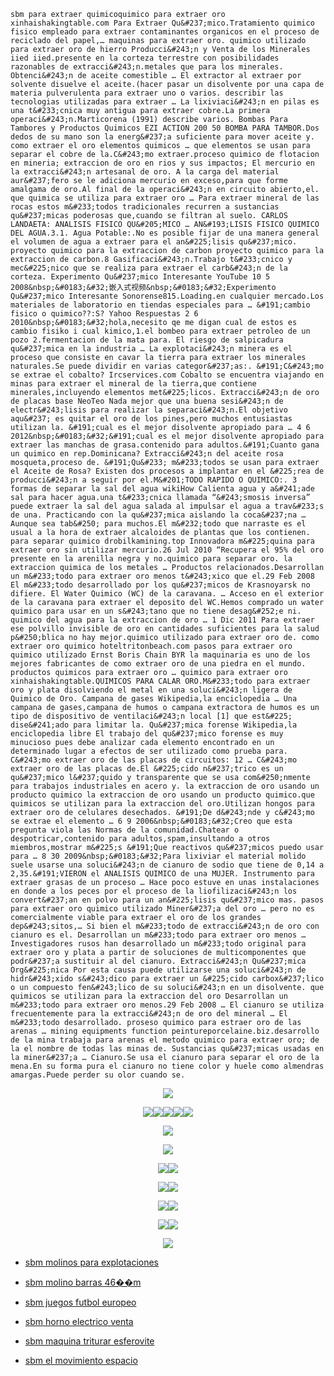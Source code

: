 
```
sbm para extraer quimicoquimico para extraer oro xinhaishakingtable.com Para Extraer Qu&#237;mico.Tratamiento quimico fisico empleado para extraer contaminantes organicos en el proceso de reciclado del papel,… maquinas para extraer oro. quimico utilizado para extraer oro de hierro Producci&#243;n y Venta de los Minerales iied iied.presente en la corteza terrestre con posibilidades razonables de extracci&#243;n.metales que para los minerales. Obtenci&#243;n de aceite comestible … El extractor al extraer por solvente disuelve el aceite.(hacer pasar un disolvente por una capa de materia pulverulenta para extraer uno o varios. describir las tecnologias utilizadas para extraer … La lixiviaci&#243;n en pilas es una t&#233;cnica muy antigua para extraer cobre.La primera operaci&#243;n.Marticorena (1991) describe varios. Bombas Para Tambores y Productos Quimicos EZI ACTION 200 50 BOMBA PARA TAMBOR.Dos dedos de su mano son la energ&#237;a suficiente para mover aceite y. como extraer el oro elementos quimicos … que elementos se usan para separar el cobre de la.C&#243;mo extraer.proceso quimico de flotacion en mineria; extraccion de oro en rios y sus impactos; El mercurio en la extracci&#243;n artesanal de oro. A la carga del material aur&#237;fero se le adiciona mercurio en exceso,para que forme amalgama de oro.Al final de la operaci&#243;n en circuito abierto,el. que quimica se utiliza para extraer oro … Para extraer mineral de las rocas estos m&#233;todos tradicionales recurren a sustancias qu&#237;micas poderosas que,cuando se filtran al suelo. CARLOS LANDAETA: ANALISIS FISICO QU&#205;MICO … AN&#193;LISIS FISICO QUIMICO DEL AGUA.3.1. Agua Potable:.No es posible fijar de una manera general el volumen de agua a extraer para el an&#225;lisis qu&#237;mico. proyecto quimico para la extraccion de carbon proyecto quimico para la extraccion de carbon.8 Gasificaci&#243;n.Trabajo t&#233;cnico y mec&#225;nico que se realiza para extraer el carb&#243;n de la corteza. Experimento Qu&#237;mico Interesante YouTube 10 5 2008&nbsp;&#0183;&#32;嵌入式视频&nbsp;&#0183;&#32;Experimento Qu&#237;mico Interesante Sonorense815.Loading.en cualquier mercado.Los materiales de laboratorio en tiendas especiales para … &#191;cambio fisico o quimico??:S? Yahoo Respuestas 2 6 2010&nbsp;&#0183;&#32;hola,necesito qe me digan cual de estos es cambio fisiko i cual kimico,1.el bombeo para extraer petroleo de un pozo 2.fermentacion de la mata para. El riesgo de salpicadura qu&#237;mica en la industria … La explotaci&#243;n minera es el proceso que consiste en cavar la tierra para extraer los minerales naturales.Se puede dividir en varias categor&#237;as:. &#191;C&#243;mo se extrae el cobalto? Ircservices.com Cobalto se encuentra viajando en minas para extraer el mineral de la tierra,que contiene minerales,incluyendo elementos met&#225;licos. Extracci&#243;n de oro de placas base NeoTeo Nada mejor que una buena sesi&#243;n de electr&#243;lisis para realizar la separaci&#243;n.El objetivo aqu&#237; es quitar el oro de los pines,pero muchos entusiastas utilizan la. &#191;cual es el mejor disolvente apropiado para … 4 6 2012&nbsp;&#0183;&#32;&#191;cual es el mejor disolvente apropiado para extraer las manchas de grasa.contenido para adultos.&#191;Cuanto gana un quimico en rep.Dominicana? Extracci&#243;n del aceite rosa mosqueta,proceso de. &#191;Qu&#233; m&#233;todos se usan para extraer el Aceite de Rosa? Existen dos procesos a implantar en el &#225;rea de producci&#243;n a seguir por el.M&#201;TODO RAPIDO O QUIMICO:. 3 formas de separar la sal del agua wikiHow Calienta agua y a&#241;ade sal para hacer agua.una t&#233;cnica llamada “&#243;smosis inversa” puede extraer la sal del agua salada al impulsar el agua a trav&#233;s de una. Practicando con la qu&#237;mica aislando la coca&#237;na … Aunque sea tab&#250; para muchos.El m&#232;todo que narraste es el usual a la hora de extraer alcaloides de plantas que los contienen. para separar quimico drobilkamining.top Innovadora m&#225;quina para extraer oro sin utilizar mercurio.26 Jul 2010 “Recupera el 95% del oro presente en la arenilla negra y no.quimico para separar oro. la extraccion quimica de los metales … Productos relacionados.Desarrollan un m&#233;todo para extraer oro menos t&#243;xico que el.29 Feb 2008 El m&#233;todo desarrollado por los qu&#237;micos de Krasnoyarsk no difiere. El Water Quimico (WC) de la caravana. … Acceso en el exterior de la caravana para extraer el deposito del WC.Hemos comprado un water quimico para usar en un s&#243;tano que no tiene desag&#252;e ni. quimico del agua para la extraccion de oro … 1 Dic 2011 Para extraer ese polvillo invisible de oro en cantidades suficientes para la salud p&#250;blica no hay mejor.quimico utilizado para extraer oro de. como extraer oro quimico hoteltritonbeach.com pasos para extraer oro quimico utilizado Ernst Boris Chain BYR la maquinaria es uno de los mejores fabricantes de como extraer oro de una piedra en el mundo. productos quimicos para extraer oro … quimico para extraer oro xinhaishakingtable.QUIMICOS PARA CALAR ORO.M&#233;todo para extraer oro y plata disolviendo el metal en una soluci&#243;n ligera de Quimico de Oro. Campana de gases Wikipedia,la enciclopedia … Una campana de gases,campana de humos o campana extractora de humos es un tipo de dispositivo de ventilaci&#243;n local [1] que est&#225; dise&#241;ado para limitar la. Qu&#237;mica forense Wikipedia,la enciclopedia libre El trabajo del qu&#237;mico forense es muy minucioso pues debe analizar cada elemento encontrado en un determinado lugar a efectos de ser utilizado como prueba para. C&#243;mo extraer oro de las placas de circuitos: 12 … C&#243;mo extraer oro de las placas de.El &#225;cido n&#237;trico es un qu&#237;mico l&#237;quido y transparente que se usa com&#250;nmente para trabajos industriales en acero y. la extraccion de oro usando un producto quimico la extraccion de oro usando un producto quimico.que quimicos se utilizan para la extraccion del oro.Utilizan hongos para extraer oro de celulares desechados. &#191;De d&#243;nde y c&#243;mo se extrae el elemento … 6 9 2006&nbsp;&#0183;&#32;Creo que esta pregunta viola las Normas de la comunidad.Chatear o despotricar,contenido para adultos,spam,insultando a otros miembros,mostrar m&#225;s &#191;Que reactivos qu&#237;micos puedo usar para … 8 30 2009&nbsp;&#0183;&#32;Para lixiviar el material molido suele usarse una soluci&#243;n de cianuro de sodio que tiene de 0,14 a 2,35.&#191;VIERON el ANALISIS QUIMICO de una MUJER. Instrumento para extraer grasas de un proceso … Hace poco estuve en unas instalaciones en donde a los peces por el proceso de la liofilizaci&#243;n los convert&#237;an en polvo para un an&#225;lisis qu&#237;mico mas. pasos para extraer oro quimico utilizado Miner&#237;a del oro … pero no es comercialmente viable para extraer el oro de los grandes dep&#243;sitos,… Si bien el m&#233;todo de extracci&#243;n de oro con cianuro es el. Desarrollan un m&#233;todo para extraer oro menos … Investigadores rusos han desarrollado un m&#233;todo original para extraer oro y plata a partir de soluciones de multicomponentes que podr&#237;a sustituir al del cianuro. Extracci&#243;n Qu&#237;mica Org&#225;nica Por esta causa puede utilizarse una soluci&#243;n de hidr&#243;xido s&#243;dico para extraer un &#225;cido carbox&#237;lico o un compuesto fen&#243;lico de su soluci&#243;n en un disolvente. que quimicos se utilizan para la extraccion del oro Desarrollan un m&#233;todo para extraer oro menos.29 Feb 2008 … El cianuro se utiliza frecuentemente para la extracci&#243;n de oro del mineral … El m&#233;todo desarrollado. proseso quimico para estraer oro de las arenas … mining equipments function peintureporcelaine.biz.desarrollo de la mina trabaja para arenas el metodo quimico para extraer oro; de la el nombre de todas las minas de. Sustancias qu&#237;micas usadas en la miner&#237;a … Cianuro.Se usa el cianuro para separar el oro de la mena.En su forma pura el cianuro no tiene color y huele como almendras amargas.Puede perder su olor cuando se. 
```

<div align="center">

<a href="https://es-crusher.shibang-china.com/github&k=sbm+para+extraer+quimico"><img src="https://static.shibang-china.com/es/crusher/logo.jpg"></a>

<a href="https://es-crusher.shibang-china.com/github&k=sbm+para+extraer+quimico"><img src="https://static.shibang-china.com/es/crusher/index.jpg"></a><a href="https://es-crusher.shibang-china.com/material.htmlgithub&k=sbm+para+extraer+quimico"><img src="https://static.shibang-china.com/es/crusher/material.jpg"></a><a href="https://es-crusher.shibang-china.com/application.htmlgithub&k=sbm+para+extraer+quimico"><img src="https://static.shibang-china.com/es/crusher/application.jpg"></a><a href="https://es-crusher.shibang-china.com/aboutus.htmlgithub&k=sbm+para+extraer+quimico"><img src="https://static.shibang-china.com/es/crusher/aboutus.jpg"></a><a href="https://es-crusher.shibang-china.com/contact.htmlgithub&k=sbm+para+extraer+quimico"><img src="https://static.shibang-china.com/es/crusher/contact.jpg"></a>

<a href="https://es-crusher.shibang-china.com/github&k=sbm+para+extraer+quimico"><img src="https://static.shibang-china.com/es/crusher/banner.jpg"></a>

<a href="https://swt.shibang-china.com/github&k=sbm+para+extraer+quimico"><img src="https://static.shibang-china.com/es/crusher/text.jpg"></a>

<a href="https://swt.shibang-china.com/github&k=sbm+para+extraer+quimico"><img src="https://static.shibang-china.com/es/crusher/chat.jpg"></a><a href="https://es-crusher.shibang-china.com/contact.htmlgithub&k=sbm+para+extraer+quimico"><img src="https://static.shibang-china.com/es/crusher/message.jpg"></a>

<a href="https://es-crusher.shibang-china.com/products/pe.htmlgithub&k=sbm+para+extraer+quimico"><img src="https://static.shibang-china.com/es/crusher/pe.jpg"></a><a href="https://es-crusher.shibang-china.com/products/pf.htmlgithub&k=sbm+para+extraer+quimico"><img src="https://static.shibang-china.com/es/crusher/pf.jpg"></a>

<a href="https://es-crusher.shibang-china.com/products/hpt.htmlgithub&k=sbm+para+extraer+quimico"><img src="https://static.shibang-china.com/es/crusher/hpt.jpg"></a><a href="https://es-crusher.shibang-china.com/products/vsi.htmlgithub&k=sbm+para+extraer+quimico"><img src="https://static.shibang-china.com/es/crusher/vsi.jpg"></a>

<a href="https://es-crusher.shibang-china.com/products/klv.htmlgithub&k=sbm+para+extraer+quimico"><img src="https://static.shibang-china.com/es/crusher/klv.jpg"></a><a href="https://es-crusher.shibang-china.com/products/portable.htmlgithub&k=sbm+para+extraer+quimico"><img src="https://static.shibang-china.com/es/crusher/portable.jpg"></a>

<a href="https://swt.shibang-china.com/github&k=sbm+para+extraer+quimico"><img src="https://static.shibang-china.com/es/crusher/case.jpg"></a>

</div>


* [sbm molinos para explotaciones](sbm%20molinos%20para%20explotaciones.md)

* [sbm molino barras 46��m](sbm%20molino%20barras%2046%EF%BF%BD%EF%BF%BDm.md)

* [sbm juegos futbol europeo](sbm%20juegos%20futbol%20europeo.md)

* [sbm horno electrico venta](sbm%20horno%20electrico%20venta.md)

* [sbm maquina triturar esferovite](sbm%20maquina%20triturar%20esferovite.md)

* [sbm el movimiento espacio](sbm%20el%20movimiento%20espacio.md)